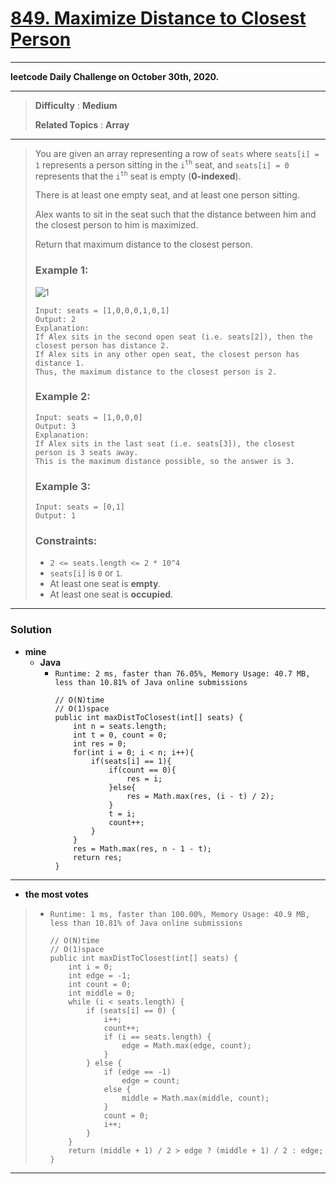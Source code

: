 # [849. Maximize Distance to Closest Person](https://leetcode.com/problems/maximize-distance-to-closest-person/)

---

**leetcode Daily Challenge on October 30th, 2020.**

---

> **Difficulty** : **Medium**
>
> **Related Topics** : **Array**

---

> You are given an array representing a row of `seats` where `seats[i] = 1` represents a person sitting in the `i`<sup>`th`</sup> seat, and `seats[i] = 0` represents that the `i`<sup>`th`</sup> seat is empty (**0-indexed**).
> 
> There is at least one empty seat, and at least one person sitting.
> 
> Alex wants to sit in the seat such that the distance between him and the closest person to him is maximized.
> 
> Return that maximum distance to the closest person.
> 
> 
> 
> ### Example 1:
> ![1](https://assets.leetcode.com/uploads/2020/09/10/distance.jpg)
> ```
> Input: seats = [1,0,0,0,1,0,1]
> Output: 2
> Explanation:
> If Alex sits in the second open seat (i.e. seats[2]), then the closest person has distance 2.
> If Alex sits in any other open seat, the closest person has distance 1.
> Thus, the maximum distance to the closest person is 2.
> ```
> 
> ### Example 2:
> ```
> Input: seats = [1,0,0,0]
> Output: 3
> Explanation:
> If Alex sits in the last seat (i.e. seats[3]), the closest person is 3 seats away.
> This is the maximum distance possible, so the answer is 3.
> ```
> 
> ### Example 3:
> ```
> Input: seats = [0,1]
> Output: 1
> ```
> 
> ### Constraints:
> * `2 <= seats.length <= 2 * 10^4`
> * `seats[i]` is `0` or `1`.
> * At least one seat is **empty**.
> * At least one seat is **occupied**.

---


### Solution
* **mine**
  * **Java**
    * `Runtime: 2 ms, faster than 76.05%, Memory Usage: 40.7 MB, less than 10.81% of Java online submissions`
      ```
      // O(N)time
      // O(1)space
      public int maxDistToClosest(int[] seats) {
          int n = seats.length;
          int t = 0, count = 0;
          int res = 0;
          for(int i = 0; i < n; i++){
              if(seats[i] == 1){
                  if(count == 0){
                      res = i;
                  }else{
                      res = Math.max(res, (i - t) / 2);
                  }
                  t = i;
                  count++;
              }
          }
          res = Math.max(res, n - 1 - t);
          return res;
      }
      ```

---


* **the most votes**
>  * `Runtime: 1 ms, faster than 100.00%, Memory Usage: 40.9 MB, less than 10.81% of Java online submissions`
>    ```
>    // O(N)time
>    // O(1)space
>    public int maxDistToClosest(int[] seats) {
>        int i = 0;
>        int edge = -1;
>        int count = 0;
>        int middle = 0;
>        while (i < seats.length) {
>            if (seats[i] == 0) {
>                i++;
>                count++;
>                if (i == seats.length) {
>                    edge = Math.max(edge, count);
>                }
>            } else {
>                if (edge == -1)
>                    edge = count;
>                else {
>                    middle = Math.max(middle, count);
>                }
>                count = 0;
>                i++;
>            }
>        }
>        return (middle + 1) / 2 > edge ? (middle + 1) / 2 : edge;
>    }
>    ```

---


